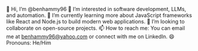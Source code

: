 👋 Hi, I’m @benhammy96
👀 I’m interested in software development, LLMs, and automation.
🌱 I’m currently learning more about JavaScript frameworks like React and Node.js to build modern web applications.
💬 I’m looking to collaborate on open-source projects.
📫 How to reach me: You can email me at benhammy96@yahoo.com or connect with me on LinkedIn.
😄 Pronouns: He/Him

<!---
benhammy96/benhammy96 is a ✨ special ✨ repository because its `README.md` (this file) appears on your GitHub profile.
You can click the Preview link to take a look at your changes.
--->
